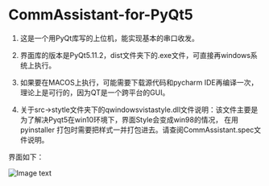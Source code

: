 # CommAssistant-for-PyQt5
1. 这是一个用PyQt库写的上位机，能实现基本的串口收发。

2. 界面库的版本是PyQt5.11.2，dist文件夹下的.exe文件，可直接再windows系统上执行。

3. 如果要在MACOS上执行，可能需要下载源代码和pycharm IDE再编译一次，理论上是可行的，因为QT是一个跨平台的GUI。

4. 关于src->stytle文件夹下的qwindowsvistastyle.dll文件说明：该文件主要是为了解决Pyqt5在win10环境下，界面Style会变成win98的情况，
在用pyinstaller 打包时需要把样式一并打包进去。请查阅CommAssistant.spec文件说明。

界面如下：

![Image text](https://github.com/zengjiawei/CommAssistant-for-PyQt5/blob/master/Example/interface.jpg)
